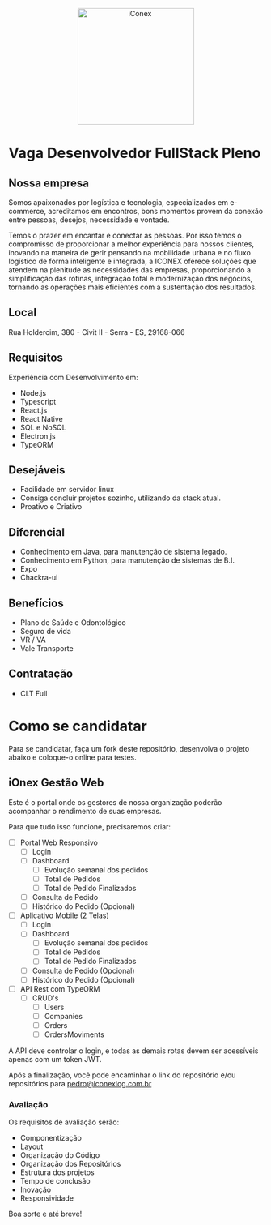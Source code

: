 <p align="center">
  <img src="http://www.iconexlog.com.br/assets/img/logos/logobranca.png" alt="iConex" width="230" />
</p>

# Vaga Desenvolvedor FullStack Pleno

## Nossa empresa
Somos apaixonados por logística e tecnologia, especializados em e-commerce, acreditamos em encontros, bons momentos provem da conexão entre pessoas, desejos, necessidade e vontade.

Temos o prazer em encantar e conectar as pessoas. Por isso temos o compromisso de proporcionar a melhor experiência para nossos clientes, inovando na maneira de gerir pensando na mobilidade urbana e no fluxo logístico de forma inteligente e integrada, a ICONEX oferece soluções que atendem na plenitude as necessidades das empresas, proporcionando a simplificação das rotinas, integração total e modernização dos negócios, tornando as operações mais eficientes com a sustentação dos resultados.

## Local
Rua Holdercim, 380 - Civit II - Serra - ES, 29168-066

## Requisitos
Experiência com Desenvolvimento em:
- Node.js
- Typescript
- React.js
- React Native
- SQL e NoSQL
- Electron.js
- TypeORM

## Desejáveis
- Facilidade em servidor linux
- Consiga concluir projetos sozinho, utilizando da stack atual.
- Proativo e Criativo

## Diferencial
- Conhecimento em Java, para manutenção de sistema legado.
- Conhecimento em Python, para manutenção de sistemas de B.I.
- Expo
- Chackra-ui

## Benefícios
- Plano de Saúde e Odontológico
- Seguro de vida
- VR / VA
- Vale Transporte

## Contratação
- CLT Full

# Como se candidatar
Para se candidatar, faça um fork deste repositório, desenvolva o projeto abaixo e coloque-o online para testes.

## iOnex Gestão Web
Este é o portal onde os gestores de nossa organização poderão acompanhar o rendimento de suas empresas.

Para que tudo isso funcione, precisaremos criar:

- [ ] Portal Web Responsivo
  - [ ] Login
  - [ ] Dashboard
    - [ ] Evolução semanal dos pedidos
    - [ ] Total de Pedidos
    - [ ] Total de Pedido Finalizados
  - [ ] Consulta de Pedido
  - [ ] Histórico do Pedido (Opcional)
- [ ] Aplicativo Mobile (2 Telas)
  - [ ] Login
  - [ ] Dashboard
    - [ ] Evolução semanal dos pedidos
    - [ ] Total de Pedidos
    - [ ] Total de Pedido Finalizados
  - [ ] Consulta de Pedido (Opcional)
  - [ ] Histórico do Pedido (Opcional)
- [ ] API Rest com TypeORM
  - [ ] CRUD's
    - [ ] Users
    - [ ] Companies
    - [ ] Orders
    - [ ] OrdersMoviments

A API deve controlar o login, e todas as demais rotas devem ser acessíveis apenas com um token JWT.

Após a finalização, você pode encaminhar o link do repositório e/ou repositórios para pedro@iconexlog.com.br

### Avaliação

Os requisitos de avaliação serão:
- Componentização
- Layout
- Organização do Código
- Organização dos Repositórios
- Estrutura dos projetos
- Tempo de conclusão
- Inovação
- Responsividade
  
Boa sorte e até breve!
